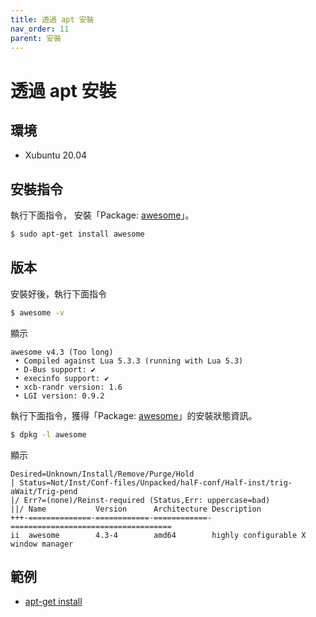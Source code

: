 ```yaml
---
title: 透過 apt 安裝
nav_order: 11
parent: 安裝
---
```


# 透過 apt 安裝


## 環境

* Xubuntu 20.04


## 安裝指令

執行下面指令， 安裝「Package: [awesome](https://packages.ubuntu.com/focal/awesome)」。

``` sh
$ sudo apt-get install awesome
```

## 版本

安裝好後，執行下面指令


``` sh
$ awesome -v
```

顯示

```
awesome v4.3 (Too long)
 • Compiled against Lua 5.3.3 (running with Lua 5.3)
 • D-Bus support: ✔
 • execinfo support: ✔
 • xcb-randr version: 1.6
 • LGI version: 0.9.2
```

執行下面指令，獲得「Package: [awesome](https://packages.ubuntu.com/focal/awesome)」的安裝狀態資訊。

``` sh
$ dpkg -l awesome
```

顯示

```
Desired=Unknown/Install/Remove/Purge/Hold
| Status=Not/Inst/Conf-files/Unpacked/halF-conf/Half-inst/trig-aWait/Trig-pend
|/ Err?=(none)/Reinst-required (Status,Err: uppercase=bad)
||/ Name           Version      Architecture Description
+++-==============-============-============-====================================
ii  awesome        4.3-4        amd64        highly configurable X window manager
```

## 範例

* [apt-get install](https://github.com/samwhelp/note-about-awesome-wm/tree/gh-pages/_demo/demo-start/demo-config-awesome-default)
